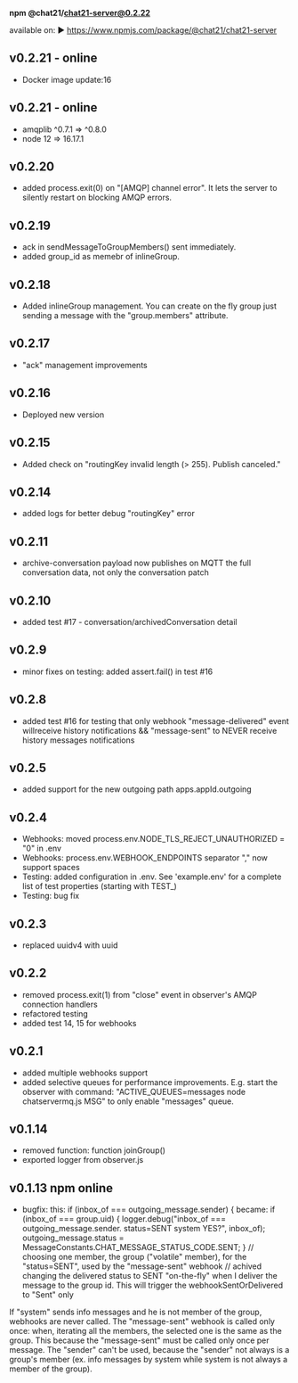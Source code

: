 
**npm @chat21/chat21-server@0.2.22**

available on:
 ▶️ https://www.npmjs.com/package/@chat21/chat21-server

## v0.2.21 - online
- Docker image update:16

## v0.2.21 - online
- amqplib ^0.7.1 => ^0.8.0
- node 12 => 16.17.1

## v0.2.20
- added process.exit(0) on "[AMQP] channel error". It lets the server to silently restart on blocking AMQP errors.

## v0.2.19
- ack in sendMessageToGroupMembers() sent immediately.
- added group_id as memebr of inlineGroup.

## v0.2.18
- Added inlineGroup management. You can create on the fly group just sending a message with the "group.members" attribute.

## v0.2.17
- "ack" management improvements

## v0.2.16
- Deployed new version

## v0.2.15
- Added check on "routingKey invalid length (> 255). Publish canceled."

## v0.2.14
- added logs for better debug "routingKey" error

## v0.2.11
- archive-conversation payload now publishes on MQTT the full conversation data, not only the conversation patch

## v0.2.10
- added test #17 - conversation/archivedConversation detail

## v0.2.9
- minor fixes on testing: added assert.fail() in test #16

## v0.2.8
- added test #16 for testing that only webhook "message-delivered" event willreceive history notifications && "message-sent" to NEVER receive history messages notifications

## v0.2.5
- added support for the new outgoing path apps.appId.outgoing

## v0.2.4
- Webhooks: moved process.env.NODE_TLS_REJECT_UNAUTHORIZED = "0" in .env
- Webhooks: process.env.WEBHOOK_ENDPOINTS separator "," now support spaces
- Testing: added configuration in .env. See 'example.env' for a complete list of test properties (starting with TEST_)
- Testing: bug fix

## v0.2.3
- replaced uuidv4 with uuid

## v0.2.2
- removed process.exit(1) from "close" event in observer's AMQP connection handlers
- refactored testing
- added test 14, 15 for webhooks

## v0.2.1
- added multiple webhooks support
- added selective queues for performance improvements.
E.g. start the observer with command:
  "ACTIVE_QUEUES=messages node chatservermq.js MSG"
to only enable "messages" queue.

## v0.1.14
- removed function: function joinGroup()
- exported logger from observer.js

## v0.1.13 npm online

- bugfix:
this:
if (inbox_of === outgoing_message.sender) {
became:
if (inbox_of === group.uid) {
  logger.debug("inbox_of === outgoing_message.sender. status=SENT system YES?", inbox_of);
  outgoing_message.status = MessageConstants.CHAT_MESSAGE_STATUS_CODE.SENT;
}
// choosing one member, the group ("volatile" member), for the "status=SENT", used by the "message-sent" webhook
// achived changing the delivered status to SENT "on-the-fly" when I deliver the message to the group id. This
will trigger the webhookSentOrDelivered to "Sent" only

If "system" sends info messages and he is not member of the group, webhooks are never called.
The "message-sent" webhook is called only once: when, iterating all the members, the selected one is the same as the group.
This because the "message-sent" must be called only once per message. The "sender" can't be used, because the "sender" not always is a group's member (ex. info messages by system while system is not always a member of the group).
